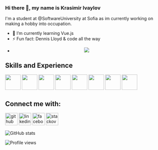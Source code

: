 ### Hi there 👋, my name is Krasimir Ivaylov
I'm a student at @SoftwareUniversity at Sofia as im currently working on making a hobby into occupation.

- 🌱 I’m currently learning Vue.js 
- ⚡ Fun fact: Dennis Lloyd & code all the way 
- <p align="center"><img src="https://encrypted-tbn0.gstatic.com/images?q=tbn:ANd9GcRu8GrR4JDZhoglUgxri3V6xJFfm60u95UEcA&usqp=CAU" /></p>


## Skills and Experience
<code><img height="50" src="https://simpleicons.org/icons/javascript.svg"></code>
<code><img height="50" src="https://simpleicons.org/icons/node-dot-js.svg"></code>
<code><img height="50" src="https://simpleicons.org/icons/java.svg"></code>
<code><img height="50" src="https://simpleicons.org/icons/typescript.svg"></code>
<code><img height="50" src="https://simpleicons.org/icons/react.svg"></code>
<code><img height="50" src="https://simpleicons.org/icons/html5.svg"></code>
<code><img height="50" src="https://simpleicons.org/icons/css3.svg"></code>
<code><img height="50" src="https://simpleicons.org/icons/mysql.svg"></code>


## Connect me with:
[<img src='https://cdn.jsdelivr.net/npm/simple-icons@3.0.1/icons/github.svg' alt='github' height='40'>](https://github.com/KrasiIvaylov)  [<img src='https://cdn.jsdelivr.net/npm/simple-icons@3.0.1/icons/linkedin.svg' alt='linkedin' height='40'>](https://www.linkedin.com/in/krasimir-ivaylov-3b6800198/)  [<img src='https://cdn.jsdelivr.net/npm/simple-icons@3.0.1/icons/facebook.svg' alt='facebook' height='40'>](https://www.facebook.com/krasivaylov)  [<img src='https://cdn.jsdelivr.net/npm/simple-icons@3.0.1/icons/stackoverflow.svg' alt='stackoverflow' height='40'>](https://stackoverflow.com/users/user:15108320)  

![GitHub stats](https://github-readme-stats.vercel.app/api?username=KrasiIvaylov&show_icons=true)  

![Profile views](https://gpvc.arturio.dev/KrasiIvaylov)  
